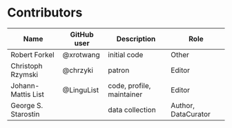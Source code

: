 # Contributors

Name | GitHub user | Description | Role
 --- | --- | --- | ---
Robert Forkel | @xrotwang | initial code | Other
Christoph Rzymski | @chrzyki | patron | Editor
Johann-Mattis List | @LinguList | code, profile, maintainer | Editor
George S. Starostin | | data collection | Author, DataCurator
